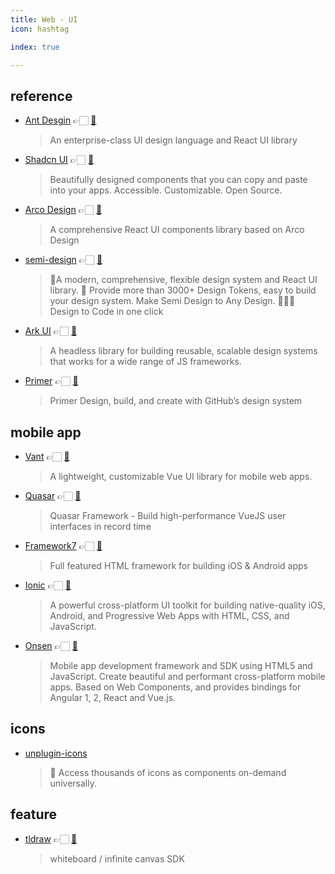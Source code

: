 ```yaml
---
title: Web - UI
icon: hashtag

index: true

---
```


<!-- more -->

## reference

- [Ant Desgin](https://ant.design) 👉🏻 [🐙](https://github.com/ant-design/ant-design)
    > An enterprise-class UI design language and React UI library
- [Shadcn UI](https://ui.shadcn.com) 👉🏻 [🐙](https://github.com/shadcn-ui/ui)
    > Beautifully designed components that you can copy and paste into your apps. Accessible. Customizable. Open Source. 
- [Arco Design](https://arco.design/) 👉🏻 [🐙](https://github.com/arco-design/arco-design)
    > A comprehensive React UI components library based on Arco Design
- [semi-design](https://semi.design) 👉🏻 [🐙](https://github.com/DouyinFE/semi-design)
    > 🚀A modern, comprehensive, flexible design system and React UI library. 🎨 Provide more than 3000+ Design Tokens, easy to build your design system. Make Semi Design to Any Design. 🧑🏻‍💻 Design to Code in one click
- [Ark UI](https://ark-ui.com) 👉🏻 [🐙](https://github.com/chakra-ui/ark)
    > A headless library for building reusable, scalable design systems that works for a wide range of JS frameworks.
- [Primer](https://primer.style/) 👉🏻 [🐙](https://github.com/primer/react)
    > Primer Design, build, and create with GitHub’s design system

## mobile app

- [Vant](https://vant-ui.github.io/vant) 👉🏻 [🐙](https://github.com/youzan/vant)
    > A lightweight, customizable Vue UI library for mobile web apps.
- [Quasar](https://quasar.dev) 👉🏻 [🐙](https://github.com/quasarframework/quasar)
    > Quasar Framework - Build high-performance VueJS user interfaces in record time
- [Framework7](https://framework7.io) 👉🏻 [🐙](https://github.com/framework7io/framework7)
    > Full featured HTML framework for building iOS & Android apps
- [Ionic](https://ionicframework.com) 👉🏻 [🐙](https://github.com/ionic-team/ionic-framework)
    > A powerful cross-platform UI toolkit for building native-quality iOS, Android, and Progressive Web Apps with HTML, CSS, and JavaScript.
- [Onsen](https://onsen.io) 👉🏻 [🐙](https://github.com/OnsenUI/OnsenUI)
    > Mobile app development framework and SDK using HTML5 and JavaScript. Create beautiful and performant cross-platform mobile apps. Based on Web Components, and provides bindings for Angular 1, 2, React and Vue.js.


## icons

- [unplugin-icons](https://github.com/unplugin/unplugin-icons) 
    > 🤹 Access thousands of icons as components on-demand universally.
    
## feature

- [tldraw](https://tldraw.dev/) 👉🏻 [🐙](https://github.com/tldraw/tldraw)
    > whiteboard / infinite canvas SDK